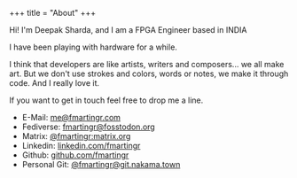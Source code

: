 +++
title = "About"
+++

Hi! I'm Deepak Sharda, and I am a FPGA Engineer based in INDIA

I have been playing with hardware for a while.

I think that developers are like artists, writers and composers... we all make art. But we don't use strokes and colors, words or notes, we make it through code. And I really love it.

If you want to get in touch feel free to drop me a line.

- E-Mail: <a target="_blank" href="mailto:me@fmartingr.com">me@fmartingr.com</a>
- Fediverse: <a target="_blank" rel="me" href="https://fosstodon.org/@fmartingr">fmartingr@fosstodon.org</a>
- Matrix: <a target="_blank" rel="me" href="https://matrix.to/#/@fmartingr:matrix.org">@fmartingr:matrix.org</a>
- Linkedin: <a target="_blank" href="https://www.linkedin.com/in/fmartingr/">linkedin.com/fmartingr</a>
- Github: <a target="_blank" href="https://github.com/fmartingr">github.com/fmartingr</a>
- Personal Git: <a target="_blank" href="https://git.nakama.town/fmartingr">@fmartingr@git.nakama.town</a>
